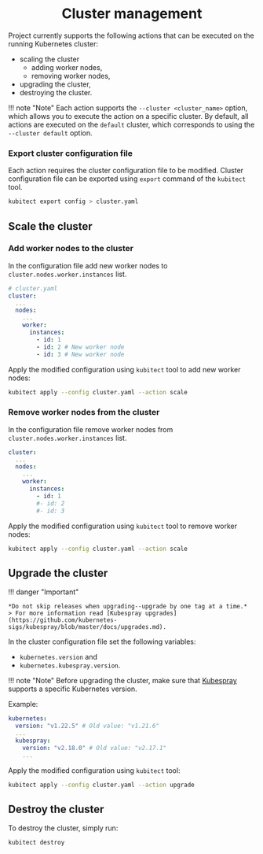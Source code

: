 <h1 align="center">Cluster management</h1>

Project currently supports the following actions that can be executed on the running Kubernetes cluster:

+ scaling the cluster
    - adding worker nodes,
    - removing worker nodes,
+ upgrading the cluster,
+ destroying the cluster.

!!! note "Note"
    Each action supports the `--cluster <cluster_name>` option, which allows you to execute the action on a specific cluster. 
    By default, all actions are executed on the `default` cluster, which corresponds to using the `--cluster default` option.

### Export cluster configuration file

Each action requires the cluster configuration file to be modified.
Cluster configuration file can be exported using `export` command of the `kubitect` tool.

```sh
kubitect export config > cluster.yaml
```

## Scale the cluster

### Add worker nodes to the cluster

In the configuration file add new worker nodes to `cluster.nodes.worker.instances` list.
```yaml
# cluster.yaml
cluster:
  ...
  nodes:
    ...
    worker:
      instances:
        - id: 1
        - id: 2 # New worker node
        - id: 3 # New worker node
```

Apply the modified configuration using `kubitect` tool to add new worker nodes:
```sh
kubitect apply --config cluster.yaml --action scale
```


### Remove worker nodes from the cluster

In the configuration file remove worker nodes from `cluster.nodes.worker.instances` list.
```yaml title="cluster.yaml"
cluster:
  ...
  nodes:
    ...
    worker:
      instances:
        - id: 1
        #- id: 2
        #- id: 3
```

Apply the modified configuration using `kubitect` tool to remove worker nodes:
```sh
kubitect apply --config cluster.yaml --action scale
```


## Upgrade the cluster

!!! danger "Important"

    *Do not skip releases when upgrading--upgrade by one tag at a time.*
    > For more information read [Kubespray upgrades](https://github.com/kubernetes-sigs/kubespray/blob/master/docs/upgrades.md).

In the cluster configuration file set the following variables:
  + `kubernetes.version` and
  + `kubernetes.kubespray.version`.


!!! note "Note"
    Before upgrading the cluster, make sure that [Kubespray](https://github.com/kubernetes-sigs/kubespray#supported-components) supports a specific Kubernetes version.

Example:
```yaml title="cluster.yaml"
kubernetes:
  version: "v1.22.5" # Old value: "v1.21.6"
  ...
  kubespray:
    version: "v2.18.0" # Old value: "v2.17.1"
    ...
```

Apply the modified configuration using `kubitect` tool:
```sh
kubitect apply --config cluster.yaml --action upgrade
```


## Destroy the cluster

To destroy the cluster, simply run:
```sh
kubitect destroy
```